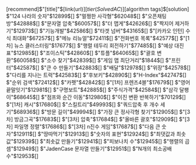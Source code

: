 [recommend]$"[title]"$[link(url)]$[tier(SolvedAC)]$[algorithm tags]$[solution]
$"124 나라의 숫자"$12899$$[]$
$"멀쩡한 사각형"$62048$$[]$
$"오픈채팅방"$42888$$[]$
$"문자열 압축"$60057$$[]$
$"더 맵게"$42626$$[]$
$"짝지어 제거하기"$12973$$[]$
$"기능개발"$42586$$[]$
$"타겟 넘버"$43165$$[]$
$"[카카오 인턴] 수식 최대화"$67257$$[]$
$"메뉴 리뉴얼"$72411$$[]$
$"전화번호 목록"$42577$$[]$
$"[1차] 뉴스 클러스터링"$17677$$[]$
$"행렬 테두리 회전하기"$77485$$[]$
$"예상 대진표"$12985$$[]$
$"조이스틱"$42860$$[]$
$"튜플"$64065$$[]$
$"괄호 변환"$60058$$[]$
$"소수 찾기"$42839$$[]$
$"게임 맵 최단거리"$1844$$[]$
$"프린터"$42587$$[]$
$"큰 수 만들기"$42883$$[]$
$"배달"$12978$$[]$
$"위장"$42578$$[]$
$"다리를 지나는 트럭"$42583$$[]$
$"후보키"$42890$$[]$
$"H-Index"$42747$$[]$
$"순위 검색"$72412$$[]$
$"카펫"$42842$$[]$
$"[1차] 프렌즈4블"$17679$$[]$
$"영어 끝말잇기"$12981$$[]$
$"구명보트"$42885$$[]$
$"주식가격"$42584$$[]$
$"삼각 달팽이"$68645$$[]$
$"점프와 순간 이동"$12980$$[]$
$"이진 변환 반복하기"$70129$$[]$
$"[1차] 캐시"$17680$$[]$
$"스킬트리"$49993$$[]$
$"쿼드압축 후 개수 세기"$68936$$[]$
$"방문 길이"$49994$$[]$
$"가장 큰 정사각형 찾기"$12905$$[]$
$"[3차] 방금그곡"$17683$$[]$
$"[3차] 압축"$17684$$[]$
$"올바른 괄호"$12909$$[]$
$"[3차] 파일명 정렬"$17686$$[]$
$"[3차] n진수 게임"$17687$$[]$
$"다음 큰 숫자"$12911$$[]$
$"땅따먹기"$12913$$[]$
$"숫자의 표현"$12924$$[]$
$"최댓값과 최솟값"$12939$$[]$
$"최솟값 만들기"$12941$$[]$
$"피보나치 수"$12945$$[]$
$"행렬의 곱셈"$12949$$[]$
$"JadenCase 문자열 만들기"$12951$$[]$
$"N개의 최소공배수"$12953$$[]$
